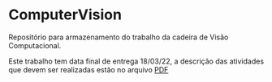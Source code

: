 # ComputerVision
Repositório para armazenamento do trabalho da cadeira de Visão Computacional. 

Este trabalho tem data final de entrega 18/03/22, a descrição das atividades que devem ser realizadas estão no arquivo [PDF](visao_trabalho1_2022.pdf)